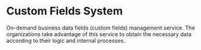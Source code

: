 # Custom Fields System

On-demand business data fields (custom fields) management service. The organizations take advantage of this service to obtain the necessary data according to their logic and internal processes.
